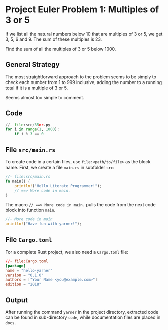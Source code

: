 # Project Euler Problem 1: Multiples of 3 or 5

If we list all the natural numbers below 10 that are multiples of 3 or 5, we get 3, 5, 6 and 9. The sum of these multiples is 23.

Find the sum of all the multiples of 3 or 5 below 1000.

## General Strategy

The most straightforward approach to the problem seems to be simply to check each number from 1 to 999 inclusive, adding the number to a running total if it is a multiple of 3 or 5.

Seems almost too simple to comment.

## Code

```python
//- file:src/35er.py
for i in range(1, 1000):
    if i % 3 == 0
```



## File `src/main.rs`

To create code in a certain files, use `file:<path/to/file>` as the block name.
First, we create a file `main.rs` in subfolder `src`:

```rust
//- file:src/main.rs
fn main() {
    println!("Hello Literate Programmer!");
    // ==> More code in main.
}
```

The macro `// ==> More code in main.` pulls the code from the next code block into function `main`.

```rust
//- More code in main
println!("Have fun with yarner!");
```

## File `Cargo.toml`

For a complete Rust project, we also need a `Cargo.toml` file:

```toml
//- file:Cargo.toml
[package]
name = "hello-yarner"
version = "0.1.0"
authors = ["Your Name <you@example.com>"]
edition = "2018"
```

## Output

After running the command `yarner` in the project directory, extracted code can be found in sub-directory `code`, while documentation files are placed in `docs`.
